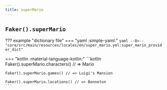 ```yaml
---
title: superMario
---
```


## `Faker().superMario`

??? example "dictionary file"
    === "yaml :simple-yaml:"
        ```yaml
        --8<-- "core/src/main/resources/locales/en/super_mario.yml:super_mario_provider_dict"
        ```

=== "kotlin :material-language-kotlin:"
    ```kotlin
    Faker().superMario.characters() // => Mario

    Faker().superMario.games() // => Luigi's Mansion

    Faker().superMario.locations() // => Bonneton
    ```
